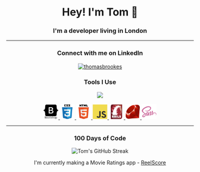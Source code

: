 <h1 align="center">Hey! I'm Tom 👋</h1>
<h3 align="center">I'm a developer living in London</h3>
<hr>
<h3 align="center">Connect with me on LinkedIn</h3>
<p align="center">
<a href="https://linkedin.com/in/thomasbrookes" target="blank"><img align="center" src="https://raw.githubusercontent.com/rahuldkjain/github-profile-readme-generator/master/src/images/icons/Social/linked-in-alt.svg" alt="thomasbrookes" height="30" width="40" /></a>
</p>

<h3 align="center">Tools I Use</h3>

<p align="center">
  <a href="https://skillicons.dev">
    <img src="https://skillicons.dev/icons?i=html,css,js,bootstrap,sass,figma,git,heroku,ruby,rails,sqlite,vscode"/>
  </a>
</p>

<p align="center"> <a href="https://getbootstrap.com" target="_blank" rel="noreferrer"> <img src="https://raw.githubusercontent.com/devicons/devicon/master/icons/bootstrap/bootstrap-plain-wordmark.svg" alt="bootstrap" width="40" height="40"/> </a> <a href="https://www.w3schools.com/css/" target="_blank" rel="noreferrer"> <img src="https://raw.githubusercontent.com/devicons/devicon/master/icons/css3/css3-original-wordmark.svg" alt="css3" width="40" height="40"/> </a> <a href="https://www.w3.org/html/" target="_blank" rel="noreferrer"> <img src="https://raw.githubusercontent.com/devicons/devicon/master/icons/html5/html5-original-wordmark.svg" alt="html5" width="40" height="40"/> </a> <a href="https://developer.mozilla.org/en-US/docs/Web/JavaScript" target="_blank" rel="noreferrer"> <img src="https://raw.githubusercontent.com/devicons/devicon/master/icons/javascript/javascript-original.svg" alt="javascript" width="40" height="40"/> </a> <a href="https://rubyonrails.org" target="_blank" rel="noreferrer"> <img src="https://raw.githubusercontent.com/devicons/devicon/master/icons/rails/rails-original-wordmark.svg" alt="rails" width="40" height="40"/> </a> <a href="https://www.ruby-lang.org/en/" target="_blank" rel="noreferrer"> <img src="https://raw.githubusercontent.com/devicons/devicon/master/icons/ruby/ruby-original.svg" alt="ruby" width="40" height="40"/> </a> <a href="https://sass-lang.com" target="_blank" rel="noreferrer"> <img src="https://raw.githubusercontent.com/devicons/devicon/master/icons/sass/sass-original.svg" alt="sass" width="40" height="40"/> </a> 
</p>
<hr>
<div align="center">
  <h3>100 Days of Code</h3>
  <img src="https://github-readme-streak-stats.herokuapp.com/?user=bomtrookes" alt="Tom's GitHub Streak" />
  <p>I'm currently making a Movie Ratings app - <a href="https://cinefix.herokuapp.com" target="_blank">ReelScore</a></p>
</div>
